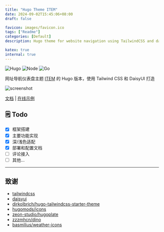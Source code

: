 ```yaml
---
title: "Hugo Theme ITEM"
date: 2024-09-02T15:45:06+08:00
draft: false

favicon: images/favicon.ico
tags: ["Readme"]
categories: [Default]
description: Hugo theme for website navigation using TailwindCSS and daisyUI. 

katex: true
internal: true
---
```


![Hugo](https://img.shields.io/badge/Hugo-0.130.0-blue?logo=hugo)
![Node](https://img.shields.io/badge/Node.js-20.17.0-brightgreen?logo=node.js)
![Go](https://img.shields.io/badge/Go-1.22.0-blue?logo=go)

网址导航仪表盘主题 [ITEM](https://github.com/fordes123/ITEM) 的 Hugo 版本，使用 Tailwind CSS 和 DaisyUI 打造

![screenshot](https://github.com/user-attachments/assets/ec71d4e3-bde1-4834-90cf-18e29de856f4)

[文档](https://github.com/fordes123/hugo-theme-item/wiki) | [在线示例](https://item-hugo.vercel.app/)

## 🗒️ Todo

- [x] 框架搭建
- [x] 主要功能实现
- [x] 深/浅色适配
- [x] 部署和配置文档
- [ ] 评论接入
- [ ] 其他...

---

## 致谢

- [tailwindcss](https://github.com/tailwindcss/tailwindcss)
- [daisyui](https://github.com/saadeghi/daisyui)
- [dirkolbrich/hugo-tailwindcss-starter-theme](https://github.com/dirkolbrich/hugo-tailwindcss-starter-theme)
- [hugomods/icons](https://github.com/hugomods/icons)
- [zeon-studio/hugoplate](https://github.com/zeon-studio/hugoplate)
- [zzzmhcn/dino](https://github.com/zzzmhcn/dino)
- [basmilius/weather-icons](https://github.com/basmilius/weather-icons)